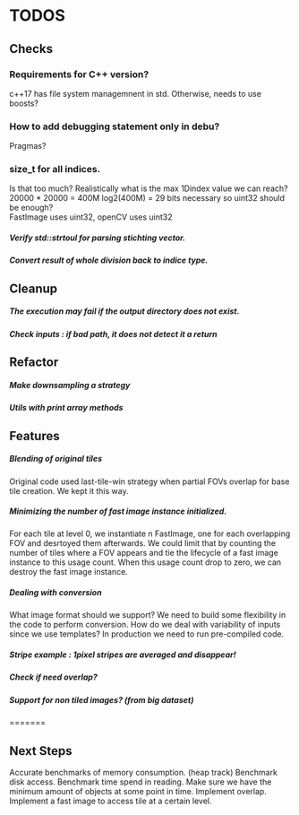 # TODOS

## Checks

### Requirements for C++ version?
c++17 has file system managemnent in std. Otherwise, needs to use boosts?

### How to add debugging statement only in debu?
Pragmas?

### size_t for all indices.
Is that too much? Realistically what is the max 1Dindex value we can reach?
20000 * 20000 = 400M
log2(400M) = 29 bits necessary so uint32 should be enough?  
FastImage uses uint32, openCV uses uint32

##### Verify std::strtoul for parsing stichting vector.
##### Convert result of whole division back to indice type.

## Cleanup

##### The execution may fail if the output directory does not exist.
##### Check inputs : if bad path, it does not detect it a return


## Refactor 

##### Make downsampling a strategy
##### Utils with print array methods

## Features

##### Blending of original tiles
Original code used last-tile-win strategy when partial FOVs overlap for base tile creation.
We kept it this way.

##### Minimizing the number of fast image instance initialized.
For each tile at level 0, we instantiate n FastImage, one for each overlapping FOV and desrtoyed them afterwards.
We could limit that by counting the number of tiles where a FOV appears and tie the lifecycle of a fast image instance to this usage count.
When this usage count drop to zero, we can destroy the fast image instance.

##### Dealing with conversion
What image format should we support?
We need to build some flexibility in the code to perform conversion.
How do we deal with variability of inputs since we use templates? In production we need to run pre-compiled code.

##### Stripe example : 1pixel stripes are averaged and disappear!

##### Check if need overlap? 

##### Support for non tiled images? (from big dataset)

=======

## Next Steps

Accurate benchmarks of memory consumption. (heap track)
Benchmark disk access.
Benchmark time spend in reading.
Make sure we have the minimum amount of objects at some point in time.
Implement overlap.
Implement a fast image to access tile at a certain level.

